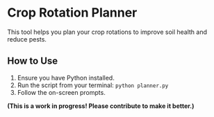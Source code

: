# Crop Rotation Planner

This tool helps you plan your crop rotations to improve soil health and reduce pests.

## How to Use
1. Ensure you have Python installed.
2. Run the script from your terminal: `python planner.py`
3. Follow the on-screen prompts.

**(This is a work in progress! Please contribute to make it better.)**
